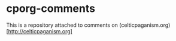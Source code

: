 # cporg-comments
This is a repository attached to comments on (celticpaganism.org)[http://celticpaganism.org]
